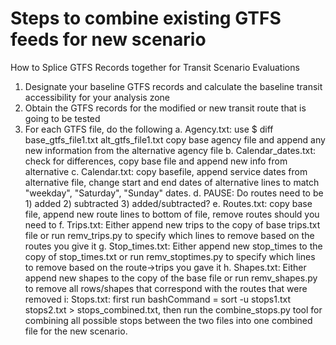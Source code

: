 # Steps to combine existing GTFS feeds for new scenario
How to Splice GTFS Records together for Transit Scenario Evaluations
1. Designate your baseline GTFS records and calculate the baseline transit accessibility for your analysis zone 
2. Obtain the GTFS records for the modified or new transit route that is going to be tested
3. For each GTFS file, do the following
a. Agency.txt: use $ diff base_gtfs_file1.txt alt_gtfs_file1.txt  copy base agency file and append any new information from the alternative agency file
b. Calendar_dates.txt: check for differences, copy base file and append new info from alternative
c. Calendar.txt: copy basefile, append service dates from alternative file, change start and end dates of alternative lines to match "weekday", "Saturday", "Sunday" dates.
d. PAUSE: Do routes need to be 1) added 2) subtracted 3) added/subtracted?
e. Routes.txt: copy base file, append new route lines to bottom of file, remove routes should you need to
f. Trips.txt: Either append new trips to the copy of base trips.txt file or run remv_trips.py to specify which lines to remove based on the routes you give it
g. Stop_times.txt: Either append new stop_times to the copy of stop_times.txt or run remv_stoptimes.py to specify which lines to remove based on the route->trips you gave it
h. Shapes.txt: Either append new shapes to the copy of the base file or run remv_shapes.py to remove all rows/shapes that correspond with the routes that were removed
i: Stops.txt: first run bashCommand = sort -u stops1.txt stops2.txt > stops_combined.txt, then run the combine_stops.py tool for combining all possible stops between the two files into one combined file for the new scenario.
